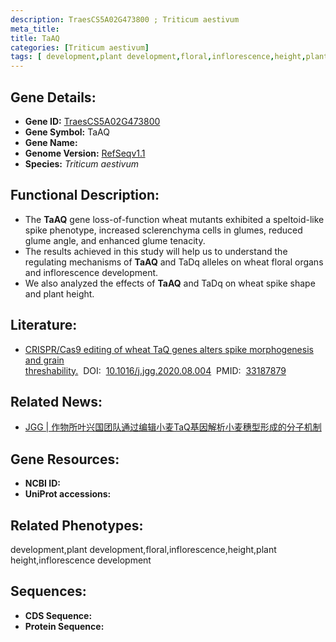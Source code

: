 ```yaml
---
description: TraesCS5A02G473800 ; Triticum aestivum
meta_title:
title: TaAQ
categories: [Triticum aestivum]
tags: [ development,plant development,floral,inflorescence,height,plant height,inflorescence development ]
---
```


## Gene Details:
- **Gene ID:**	[TraesCS5A02G473800]()
- **Gene Symbol:** TaAQ
- **Gene Name:** 
- **Genome Version:** [RefSeqv1.1]()
- **Species:** *Triticum aestivum*

## Functional Description:
   - The **TaAQ** gene loss-of-function wheat mutants exhibited a speltoid-like spike phenotype, increased sclerenchyma cells in glumes, reduced glume angle, and enhanced glume tenacity.
   - The results achieved in this study will help us to understand the regulating mechanisms of **TaAQ** and TaDq alleles on wheat floral organs and inflorescence development.
   - We also analyzed the effects of **TaAQ** and TaDq on wheat spike shape and plant height.

## Literature:
   - [CRISPR/Cas9 editing of wheat TaQ genes alters spike morphogenesis and grain threshability.]( https://www.sciencedirect.com/science/article/abs/pii/S1673852720301454?via%3Dihub)&nbsp;&nbsp;DOI:&nbsp;&nbsp;[10.1016/j.jgg.2020.08.004](https://www.sciencedirect.com/science/article/abs/pii/S1673852720301454?via%3Dihub)&nbsp;&nbsp;PMID:&nbsp;&nbsp;[33187879](https://pubmed.ncbi.nlm.nih.gov/33187879/)

## Related News:
   - [JGG | 作物所叶兴国团队通过编辑小麦TaQ基因解析小麦穗型形成的分子机制](https://mp.weixin.qq.com/s?__biz=Mzg3MDEwNDEyMg==&mid=2247498019&idx=2&sn=705370c4307c2b13aad292f887e67198&chksm=ce905476f9e7dd60d1e38f217b8de2cc04cbdf8527b4a4df6f09818680fe32c7b7145ead80d5&scene=27&poc_token=HA2FbWWjC3cIcVW1whIuDgKybiEshtQuTPqaEc9o)

## Gene Resources:
- **NCBI ID:** [](https://www.ncbi.nlm.nih.gov/gene/?term=)
- **UniProt accessions:** [](https://www.uniprot.org/uniprotkb//entry)

## Related Phenotypes:
development,plant development,floral,inflorescence,height,plant height,inflorescence development

## Sequences:
- **CDS Sequence:**
- **Protein Sequence:**
